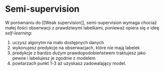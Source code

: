# Semi-supervision
W porównaniu do [[Weak supervision]], semi-supervision wymaga chociaż małej ilości obserwacji z prawdziwymi labelkami, ponieważ opiera się o ideę *self-learning*:
1. uczysz algorytm na mało dostępnych danych
2. wykonujesz predykcje na obserwacjach, które nie mają labelek
3. predykcje z bardzo dużym prawdopodobieństwem traktujesz jako pewne i labelujesz je zgodnie z modelem
4. powtarzach punkt 1-3 aż uzyskasz zadowalający model.